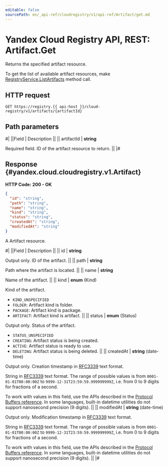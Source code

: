 ```yaml
---
editable: false
sourcePath: en/_api-ref/cloudregistry/v1/api-ref/Artifact/get.md
---
```


# Yandex Cloud Registry API, REST: Artifact.Get

Returns the specified artifact resource.

To get the list of available artifact resources, make [RegistryService.ListArtifacts](/docs/cloud-registry/api-ref/Registry/listArtifacts#ListArtifacts) method call.

## HTTP request

```
GET https://registry.{{ api-host }}/cloud-registry/v1/artifacts/{artifactId}
```

## Path parameters

#|
||Field | Description ||
|| artifactId | **string**

Required field. ID of the artifact resource to return. ||
|#

## Response {#yandex.cloud.cloudregistry.v1.Artifact}

**HTTP Code: 200 - OK**

```json
{
  "id": "string",
  "path": "string",
  "name": "string",
  "kind": "string",
  "status": "string",
  "createdAt": "string",
  "modifiedAt": "string"
}
```

A Artifact resource.

#|
||Field | Description ||
|| id | **string**

Output only. ID of the artifact. ||
|| path | **string**

Path where the artifact is located. ||
|| name | **string**

Name of the artifact. ||
|| kind | **enum** (Kind)

Kind of the artifact.

- `KIND_UNSPECIFIED`
- `FOLDER`: Artifact kind is folder.
- `PACKAGE`: Artifact kind is package.
- `ARTIFACT`: Artifact kind is artifact. ||
|| status | **enum** (Status)

Output only. Status of the artifact.

- `STATUS_UNSPECIFIED`
- `CREATING`: Artifact status is being created.
- `ACTIVE`: Artifact status is ready to use.
- `DELETING`: Artifact status is being deleted. ||
|| createdAt | **string** (date-time)

Output only. Creation timestamp in [RFC3339](https://www.ietf.org/rfc/rfc3339.txt) text format.

String in [RFC3339](https://www.ietf.org/rfc/rfc3339.txt) text format. The range of possible values is from
`0001-01-01T00:00:00Z` to `9999-12-31T23:59:59.999999999Z`, i.e. from 0 to 9 digits for fractions of a second.

To work with values in this field, use the APIs described in the
[Protocol Buffers reference](https://developers.google.com/protocol-buffers/docs/reference/overview).
In some languages, built-in datetime utilities do not support nanosecond precision (9 digits). ||
|| modifiedAt | **string** (date-time)

Output only. Modification timestamp in [RFC3339](https://www.ietf.org/rfc/rfc3339.txt) text format.

String in [RFC3339](https://www.ietf.org/rfc/rfc3339.txt) text format. The range of possible values is from
`0001-01-01T00:00:00Z` to `9999-12-31T23:59:59.999999999Z`, i.e. from 0 to 9 digits for fractions of a second.

To work with values in this field, use the APIs described in the
[Protocol Buffers reference](https://developers.google.com/protocol-buffers/docs/reference/overview).
In some languages, built-in datetime utilities do not support nanosecond precision (9 digits). ||
|#